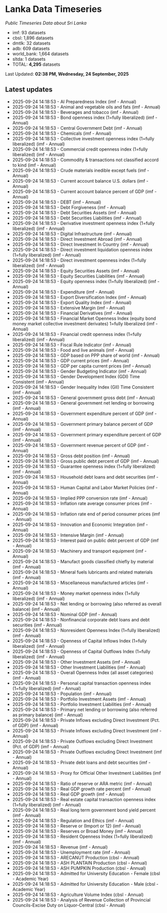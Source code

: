 # Lanka Data Timeseries
*Public Timeseries Data about Sri Lanka*

* imf: 93 datasets
* cbsl: 1,896 datasets
* dmtlk: 32 datasets
* adb: 609 datasets
* world_bank: 1,664 datasets
* sltda: 1 datasets
* TOTAL: **4,295** datasets

Last Updated: **02:38 PM, Wednesday, 24 September, 2025**

## Latest updates

* 2025-09-24 14:18:53 - AI Preparedness Index (imf - Annual)
* 2025-09-24 14:18:53 - Animal and vegetable oils and fats (imf - Annual)
* 2025-09-24 14:18:53 - Beverages and tobacco (imf - Annual)
* 2025-09-24 14:18:53 - Bond openness index (1=fully liberalized) (imf - Annual)
* 2025-09-24 14:18:53 - Central Government Debt (imf - Annual)
* 2025-09-24 14:18:53 - Chemicals (imf - Annual)
* 2025-09-24 14:18:53 - Collective investment openness index (1=fully liberalized) (imf - Annual)
* 2025-09-24 14:18:53 - Commercial credit openness index (1=fully liberalized) (imf - Annual)
* 2025-09-24 14:18:53 - Commodity & transactions not classified accord to kind (imf - Annual)
* 2025-09-24 14:18:53 - Crude materials inedible except fuels (imf - Annual)
* 2025-09-24 14:18:53 - Current account balance U.S. dollars (imf - Annual)
* 2025-09-24 14:18:53 - Current account balance percent of GDP (imf - Annual)
* 2025-09-24 14:18:53 - DEBT (imf - Annual)
* 2025-09-24 14:18:53 - Debt Forgiveness (imf - Annual)
* 2025-09-24 14:18:53 - Debt Securities Assets (imf - Annual)
* 2025-09-24 14:18:53 - Debt Securities Liabilities (imf - Annual)
* 2025-09-24 14:18:53 - Derivative investment openness index (1=fully liberalized) (imf - Annual)
* 2025-09-24 14:18:53 - Digital Infrastructure (imf - Annual)
* 2025-09-24 14:18:53 - Direct Investment Abroad (imf - Annual)
* 2025-09-24 14:18:53 - Direct Investment In Country (imf - Annual)
* 2025-09-24 14:18:53 - Direct investment liquidation openness index (1=fully liberalized) (imf - Annual)
* 2025-09-24 14:18:53 - Direct investment openness index (1=fully liberalized) (imf - Annual)
* 2025-09-24 14:18:53 - Equity Securities Assets (imf - Annual)
* 2025-09-24 14:18:53 - Equity Securities Liabilities (imf - Annual)
* 2025-09-24 14:18:53 - Equity openness index (1=fully liberalized) (imf - Annual)
* 2025-09-24 14:18:53 - Expenditure (imf - Annual)
* 2025-09-24 14:18:53 - Export Diversification Index (imf - Annual)
* 2025-09-24 14:18:53 - Export Quality Index (imf - Annual)
* 2025-09-24 14:18:53 - Extensive Margin (imf - Annual)
* 2025-09-24 14:18:53 - Financial Derivatives (imf - Annual)
* 2025-09-24 14:18:53 - Financial Market Openness Index (equity bond money market collective investment derivates) 1=fully liberalized (imf - Annual)
* 2025-09-24 14:18:53 - Financial credit openness index (1=fully liberalized) (imf - Annual)
* 2025-09-24 14:18:53 - Fiscal Rule Indicator (imf - Annual)
* 2025-09-24 14:18:53 - Food and live animals (imf - Annual)
* 2025-09-24 14:18:53 - GDP based on PPP share of world (imf - Annual)
* 2025-09-24 14:18:53 - GDP current prices (imf - Annual)
* 2025-09-24 14:18:53 - GDP per capita current prices (imf - Annual)
* 2025-09-24 14:18:53 - Gender Budgeting Indicator (imf - Annual)
* 2025-09-24 14:18:53 - Gender Development Index (GDI) Time Consistent (imf - Annual)
* 2025-09-24 14:18:53 - Gender Inequality Index (GII) Time Consistent (imf - Annual)
* 2025-09-24 14:18:53 - General government gross debt (imf - Annual)
* 2025-09-24 14:18:53 - General government net lending or borrowing (imf - Annual)
* 2025-09-24 14:18:53 - Government expenditure percent of GDP (imf - Annual)
* 2025-09-24 14:18:53 - Government primary balance percent of GDP (imf - Annual)
* 2025-09-24 14:18:53 - Government primary expenditure percent of GDP (imf - Annual)
* 2025-09-24 14:18:53 - Government revenue percent of GDP (imf - Annual)
* 2025-09-24 14:18:53 - Gross debt position (imf - Annual)
* 2025-09-24 14:18:53 - Gross public debt percent of GDP (imf - Annual)
* 2025-09-24 14:18:53 - Guarantee openness index (1=fully liberalized) (imf - Annual)
* 2025-09-24 14:18:53 - Household debt loans and debt securities (imf - Annual)
* 2025-09-24 14:18:53 - Human Capital and Labor Market Policies (imf - Annual)
* 2025-09-24 14:18:53 - Implied PPP conversion rate (imf - Annual)
* 2025-09-24 14:18:53 - Inflation rate average consumer prices (imf - Annual)
* 2025-09-24 14:18:53 - Inflation rate end of period consumer prices (imf - Annual)
* 2025-09-24 14:18:53 - Innovation and Economic Integration (imf - Annual)
* 2025-09-24 14:18:53 - Intensive Margin (imf - Annual)
* 2025-09-24 14:18:53 - Interest paid on public debt percent of GDP (imf - Annual)
* 2025-09-24 14:18:53 - Machinery and transport equipment (imf - Annual)
* 2025-09-24 14:18:53 - Manufact goods classified chiefly by material (imf - Annual)
* 2025-09-24 14:18:53 - Mineral fuels lubricants and related materials (imf - Annual)
* 2025-09-24 14:18:53 - Miscellaneous manufactured articles (imf - Annual)
* 2025-09-24 14:18:53 - Money market openness index (1=fully liberalized) (imf - Annual)
* 2025-09-24 14:18:53 - Net lending or borrowing (also referred as overall balance) (imf - Annual)
* 2025-09-24 14:18:53 - Nominal GDP (imf - Annual)
* 2025-09-24 14:18:53 - Nonfinancial corporate debt loans and debt securities (imf - Annual)
* 2025-09-24 14:18:53 - Nonresident Openness Index (1=fully liberalized) (imf - Annual)
* 2025-09-24 14:18:53 - Openness of Capital Inflows Index (1=fully liberalized) (imf - Annual)
* 2025-09-24 14:18:53 - Openness of Capital Outflows Index (1=fully liberalized) (imf - Annual)
* 2025-09-24 14:18:53 - Other Investment Assets (imf - Annual)
* 2025-09-24 14:18:53 - Other Investment Liabilities (imf - Annual)
* 2025-09-24 14:18:53 - Overall Openness Index (all asset categories) (imf - Annual)
* 2025-09-24 14:18:53 - Personal capital transaction openness index (1=fully liberalized) (imf - Annual)
* 2025-09-24 14:18:53 - Population (imf - Annual)
* 2025-09-24 14:18:53 - Portfolio Investment Assets (imf - Annual)
* 2025-09-24 14:18:53 - Portfolio Investment Liabilities (imf - Annual)
* 2025-09-24 14:18:53 - Primary net lending or borrowing (also referred as primary balance) (imf - Annual)
* 2025-09-24 14:18:53 - Private Inflows excluding Direct Investment (Pct. of GDP) (imf - Annual)
* 2025-09-24 14:18:53 - Private Inflows excluding Direct Investment (imf - Annual)
* 2025-09-24 14:18:53 - Private Outflows excluding Direct Investment (Pct. of GDP) (imf - Annual)
* 2025-09-24 14:18:53 - Private Outflows excluding Direct Investment (imf - Annual)
* 2025-09-24 14:18:53 - Private debt loans and debt securities (imf - Annual)
* 2025-09-24 14:18:53 - Proxy for Official Other Investment Liabilities (imf - Annual)
* 2025-09-24 14:18:53 - Ratio of reserve or ARA metric (imf - Annual)
* 2025-09-24 14:18:53 - Real GDP growth rate percent (imf - Annual)
* 2025-09-24 14:18:53 - Real GDP growth (imf - Annual)
* 2025-09-24 14:18:53 - Real estate capital transaction openness index (1=fully liberalized) (imf - Annual)
* 2025-09-24 14:18:53 - Real long term government bond yield percent (imf - Annual)
* 2025-09-24 14:18:53 - Regulation and Ethics (imf - Annual)
* 2025-09-24 14:18:53 - Reserve or (Import or 12) (imf - Annual)
* 2025-09-24 14:18:53 - Reserves or Broad Money (imf - Annual)
* 2025-09-24 14:18:53 - Resident Openness Index (1=fully liberalized) (imf - Annual)
* 2025-09-24 14:18:53 - Revenue (imf - Annual)
* 2025-09-24 14:18:53 - Unemployment rate (imf - Annual)
* 2025-09-24 14:18:53 - ARECANUT Production (cbsl - Annual)
* 2025-09-24 14:18:53 - ASH PLANTAIN Production (cbsl - Annual)
* 2025-09-24 14:18:53 - ASH PUMPKIN Production (cbsl - Annual)
* 2025-09-24 14:18:53 - Admitted for University Education - Female (cbsl - Academic Year)
* 2025-09-24 14:18:53 - Admitted for University Education - Male (cbsl - Academic Year)
* 2025-09-24 14:18:53 - Agriculture Volume Index (cbsl - Annual)
* 2025-09-24 14:18:53 - Analysis of Revenue Collection of Provincial Councils-Excise Duty on Liquor-Central (cbsl - Annual)